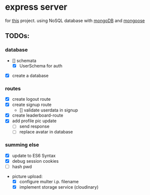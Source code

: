 # express server

for [this](https://github.com/AnnaGraphic/codeknacker) project. using NoSQL database with [mongoDB](https://www.mongodb.com) and [mongoose](https://mongoosejs.com)

## TODOs:

### database

- [] schemata
    - [x] UserSchema for auth
- [x] create a database

### routes

- [x] create logout route
- [x] create signup route
    - [] validate userdata in signup
- [x] create leaderboard-route
- [x] add profile pic update
    - [ ] send response
    - [ ] replace avatar in database
### summing else

- [X] update to ES6 Syntax
- [X] debug session cookies
- [ ] hash pwd
- picture upload:
    - [x] configure multer i.p. filename
    - [x] implement storage service (cloudinary)
